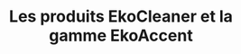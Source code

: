 ---
title: Les produits EkoCleaner et la gamme EkoAccent
description: WNous proposons un produit de nettoyage probiotique sûr, efficace et écologique. Le nettoyant tout usage est livré dans un emballage zéro déchet.
bannerh1: Nos produits
layout: products

product1: EkoCleaner - Nettoyant Probiotique
product1_desc1: Utilisez les bactéries à votre avantage pour un nettoyage non toxique et respectueux de l'environnement qui se continue même une fois que vous avez terminé!

product1_desc2: EkoCleaner est un produit de nettoyage probiotique qui est sûr, efficace et écologique. Le nettoyant tout usage est livré dans un emballage zéro déchet. Il est hautement concentré et exempt de toxines nocives. Détendez-vous en sachant que votre maison est propre, sûre et saine!

product1_cta: Obtenez EkoCleaner pour votre maison aujourd'hui!
product1_bullet1: Sain pour les animaux
product1_bullet2: Biodégradable
product1_bullet3: Hypoallergène
product1_bullet4: Non testé sur les animaux
product1_bullet5: Sans OGM ni conservateurs
product1_bullet6: Exempt de produits chimiques nocifs et de toxines
product1_bullet7: Sans danger pour la nature
product1_bullet8: Concentré pour réduire l'empreinte écologique
product1_bullet9: Emballé dans un emballage zéro déchet
 
product1_heading2: Obtenez une maison plus sûre, plus saine et plus propre
product1_desc3: Les nettoyants probiotiques utilisent un équilibre de bactéries vivantes pour continuer à nettoyer votre maison longtemps après l'application du produit. Parce que les bactéries changent constamment leur ADN, il est presque impossible de continuer à créer des produits qui les tuent complètement. Tout comme lorsque vous prenez des probiotiques pour garder votre corps en bonne santé de la même manière en nourrissant les bonnes bactéries présentes sur les surfaces de nos maisons, nous pouvons aider à rétablir l'équilibre sain dans nos espaces de vie et à les libérer des toxines nocives et cancérigènes, des produits chimiques et agents pathogènes.
start: Acheter EkoCleaner
link_ekocleaner: https://www.ekoaccent.com/fr/produit/nettoyant-toutes-surfaces-sans-toxines-avec-des-probiotiques-dans-un-emballage-zero-dechet
product2: Nos Autres Produits de Nettoyage Écologiques
product2_desc1: Notre mission est de contribuer à rétablir l'équilibre sain de votre maison et de créer un environnement exempt de toxines nocives et de produits chimiques régulièrement contenus dans les nettoyants conventionnels et ainsi de contribuer à sauver la planète une maison à la fois! <br> <br> Nous offrons une sélection de produits VERTS & PROPRES! Nous proposons notre propre gamme de savons de Castille fabriqués à la main et de solutions de nettoyage à base de savon. Nous recherchons et organisons en permanence d'autres produits durables dans le but de créer un guichet unique pour des soins à domicile durables, verts et zéro déchet.
start2: Visitez notre boutique en ligne

cta: DES QUESTIONS SUR NOS PRODUITS OU SERVICES?
cta_sub: 
cta_link: /contact
---